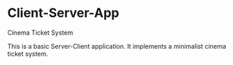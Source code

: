 # Client-Server-App
Cinema Ticket System

This is a basic Server-Client application. It implements a minimalist cinema ticket system.
